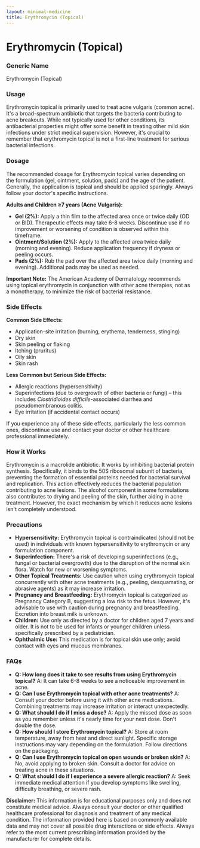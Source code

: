 ```yaml
---
layout: minimal-medicine
title: Erythromycin (Topical)
---
```


# Erythromycin (Topical)
### Generic Name
Erythromycin (Topical)

### Usage
Erythromycin topical is primarily used to treat acne vulgaris (common acne).  It's a broad-spectrum antibiotic that targets the bacteria contributing to acne breakouts.  While not typically used for other conditions, its antibacterial properties might offer some benefit in treating other mild skin infections under strict medical supervision.  However, it's crucial to remember that erythromycin topical is not a first-line treatment for serious bacterial infections.


### Dosage

The recommended dosage for Erythromycin topical varies depending on the formulation (gel, ointment, solution, pads) and the age of the patient.  Generally, the application is topical and should be applied sparingly.  Always follow your doctor's specific instructions.

**Adults and Children ≥7 years (Acne Vulgaris):**

* **Gel (2%):** Apply a thin film to the affected area once or twice daily (OD or BID).  Therapeutic effects may take 6-8 weeks. Discontinue use if no improvement or worsening of condition is observed within this timeframe.
* **Ointment/Solution (2%):** Apply to the affected area twice daily (morning and evening). Reduce application frequency if dryness or peeling occurs.
* **Pads (2%):** Rub the pad over the affected area twice daily (morning and evening). Additional pads may be used as needed.


**Important Note:** The American Academy of Dermatology recommends using topical erythromycin in conjunction with other acne therapies, not as a monotherapy, to minimize the risk of bacterial resistance.

### Side Effects

**Common Side Effects:**

* Application-site irritation (burning, erythema, tenderness, stinging)
* Dry skin
* Skin peeling or flaking
* Itching (pruritus)
* Oily skin
* Skin rash

**Less Common but Serious Side Effects:**

* Allergic reactions (hypersensitivity)
* Superinfections (due to overgrowth of other bacteria or fungi) – this includes *Clostridioides difficile*-associated diarrhea and pseudomembranous colitis.
* Eye irritation (if accidental contact occurs)

If you experience any of these side effects, particularly the less common ones, discontinue use and contact your doctor or other healthcare professional immediately.

### How it Works

Erythromycin is a macrolide antibiotic.  It works by inhibiting bacterial protein synthesis.  Specifically, it binds to the 50S ribosomal subunit of bacteria, preventing the formation of essential proteins needed for bacterial survival and replication. This action effectively reduces the bacterial population contributing to acne lesions.  The alcohol component in some formulations also contributes to drying and peeling of the skin, further aiding in acne treatment.  However, the exact mechanism by which it reduces acne lesions isn't completely understood.

### Precautions

* **Hypersensitivity:** Erythromycin topical is contraindicated (should not be used) in individuals with known hypersensitivity to erythromycin or any formulation component.
* **Superinfection:**  There's a risk of developing superinfections (e.g., fungal or bacterial overgrowth) due to the disruption of the normal skin flora. Watch for new or worsening symptoms.
* **Other Topical Treatments:** Use caution when using erythromycin topical concurrently with other acne treatments (e.g., peeling, desquamating, or abrasive agents) as it may increase irritation.
* **Pregnancy and Breastfeeding:** Erythromycin topical is categorized as Pregnancy Category B, suggesting a low risk to the fetus. However, it's advisable to use with caution during pregnancy and breastfeeding. Excretion into breast milk is unknown.
* **Children:**  Use only as directed by a doctor for children aged 7 years and older.  It is not to be used for infants or younger children unless specifically prescribed by a pediatrician.
* **Ophthalmic Use:**  This medication is for topical skin use only; avoid contact with eyes and mucous membranes.


### FAQs

* **Q: How long does it take to see results from using Erythromycin topical?**  A: It can take 6-8 weeks to see a noticeable improvement in acne.
* **Q: Can I use Erythromycin topical with other acne treatments?** A: Consult your doctor before using it with other acne medications. Combining treatments may increase irritation or interact unexpectedly.
* **Q: What should I do if I miss a dose?** A: Apply the missed dose as soon as you remember unless it's nearly time for your next dose. Don't double the dose.
* **Q: How should I store Erythromycin topical?** A: Store at room temperature, away from heat and direct sunlight. Specific storage instructions may vary depending on the formulation.  Follow directions on the packaging.
* **Q: Can I use Erythromycin topical on open wounds or broken skin?** A: No, avoid applying to broken skin.  Consult a doctor for advice on treating acne in these situations.
* **Q: What should I do if I experience a severe allergic reaction?** A: Seek immediate medical attention if you develop symptoms like swelling, difficulty breathing, or severe rash.


**Disclaimer:** This information is for educational purposes only and does not constitute medical advice.  Always consult your doctor or other qualified healthcare professional for diagnosis and treatment of any medical condition.  The information provided here is based on commonly available data and may not cover all possible drug interactions or side effects.  Always refer to the most current prescribing information provided by the manufacturer for complete details.
